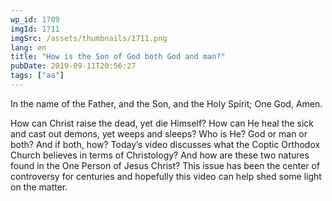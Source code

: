 ```yaml
---
wp_id: 1709
imgId: 1711
imgSrc: /assets/thumbnails/1711.png
lang: en
title: "How is the Son of God both God and man?"
pubDate: 2019-09-11T20:56:27
tags: ["aa"]
---
```

<!-- page: 6 -->

<p>In the name of the Father, and the Son, and the Holy Spirit; One God, Amen.</p>
<p>How can Christ raise the dead, yet die Himself? How can He heal the sick and cast out demons, yet weeps and sleeps? Who is He? God or man or both? And if both, how? Today’s video discusses what the Coptic Orthodox Church believes in terms of Christology? And how are these two natures found in the One Person of Jesus Christ? This issue has been the center of controversy for centuries and hopefully this video can help shed some light on the matter.</p>
